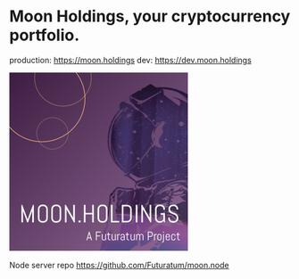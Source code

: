 # Moon Holdings, your cryptocurrency portfolio.

production: https://moon.holdings
dev: https://dev.moon.holdings

![enter image description here](https://raw.githubusercontent.com/leongaban/github_images/master/moon-holdings-square.png)

Node server repo
https://github.com/Futuratum/moon.node
